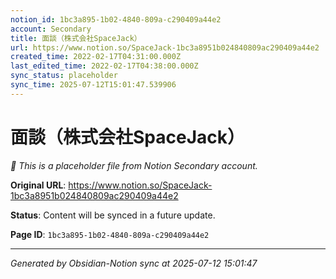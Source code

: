 ```yaml
---
notion_id: 1bc3a895-1b02-4840-809a-c290409a44e2
account: Secondary
title: 面談（株式会社SpaceJack）
url: https://www.notion.so/SpaceJack-1bc3a8951b024840809ac290409a44e2
created_time: 2022-02-17T04:31:00.000Z
last_edited_time: 2022-02-17T04:38:00.000Z
sync_status: placeholder
sync_time: 2025-07-12T15:01:47.539906
---
```


# 面談（株式会社SpaceJack）

*🔄 This is a placeholder file from Notion Secondary account.*

**Original URL**: https://www.notion.so/SpaceJack-1bc3a8951b024840809ac290409a44e2

**Status**: Content will be synced in a future update.

**Page ID**: `1bc3a895-1b02-4840-809a-c290409a44e2`

---

*Generated by Obsidian-Notion sync at 2025-07-12 15:01:47*
